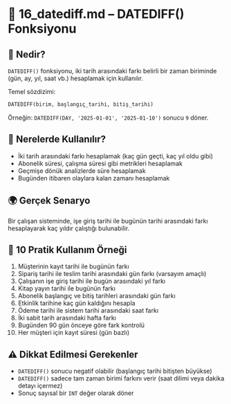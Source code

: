 # 📘 16_datediff.md – DATEDIFF() Fonksiyonu

## 🧠 Nedir?

`DATEDIFF()` fonksiyonu, iki tarih arasındaki farkı belirli bir zaman biriminde (gün, ay, yıl, saat vb.) hesaplamak için kullanılır.

Temel sözdizimi:
```sql
DATEDIFF(birim, başlangıç_tarihi, bitiş_tarihi)
```

Örneğin: `DATEDIFF(DAY, '2025-01-01', '2025-01-10')` sonucu `9` döner.

## 🎯 Nerelerde Kullanılır?

- İki tarih arasındaki farkı hesaplamak (kaç gün geçti, kaç yıl oldu gibi)
- Abonelik süresi, çalışma süresi gibi metrikleri hesaplamak
- Geçmişe dönük analizlerde süre hesaplamak
- Bugünden itibaren olaylara kalan zamanı hesaplamak

## 🌍 Gerçek Senaryo

Bir çalışan sisteminde, işe giriş tarihi ile bugünün tarihi arasındaki farkı hesaplayarak kaç yıldır çalıştığı bulunabilir.

## 🧪 10 Pratik Kullanım Örneği

1. Müşterinin kayıt tarihi ile bugünün farkı
2. Sipariş tarihi ile teslim tarihi arasındaki gün farkı (varsayım amaçlı)
3. Çalışanın işe giriş tarihi ile bugün arasındaki yıl farkı
4. Kitap yayın tarihi ile bugünün farkı
5. Abonelik başlangıç ve bitiş tarihleri arasındaki gün farkı
6. Etkinlik tarihine kaç gün kaldığını hesapla
7. Ödeme tarihi ile sistem tarihi arasındaki saat farkı
8. İki sabit tarih arasındaki hafta farkı
9. Bugünden 90 gün önceye göre fark kontrolü
10. Her müşteri için kayıt süresi (gün bazlı)

## ⚠️ Dikkat Edilmesi Gerekenler

- `DATEDIFF()` sonucu negatif olabilir (başlangıç tarihi bitişten büyükse)
- `DATEDIFF()` sadece tam zaman birimi farkını verir (saat dilimi veya dakika detayı içermez)
- Sonuç sayısal bir `INT` değer olarak döner